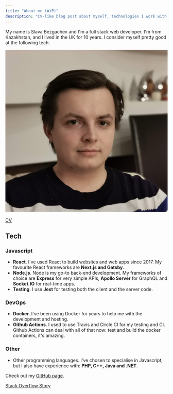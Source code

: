```yaml
---
title: "About me (WiP)"
description: "CV-like blog post about myself, technologies I work with, the kinds of things I've built"
---
```


My name is Slava Bezgachev and I'm a full stack web developer. I'm from Kazakhstan, and I lived in the UK for 10 years. I consider myself pretty good at the following tech.

![Slava Bezgachev picture](./profile_pic.jpg)

[CV](./CV_Slava_Bezgachev.pdf)
## Tech
### Javascript

- **React**. I've used React to build websites and web apps since 2017. My favourite React frameworks are **Next.js and Gatsby**.
- **Node.js**. Node is my go-to back-end development. My frameworks of choice are **Express** for very simple APIs, **Apollo Server** for GraphQL and **Socket.IO** for real-time apps.
- **Testing**. I use **Jest** for testing both the client and the server code.

### DevOps

- **Docker**. I've been using Docker for years to help me with the development and hosting.
- **Github Actions**. I used to use Travis and Circle CI for my testing and CI. Github Actions can deal with all of that now: test and build the docker containers, it's amazing.

### Other

- Other programming languages. I've chosen to specialise in Javascript, but I also have experience with: **PHP, C++, Java and .NET**.

Check out my [GitHub page](https://github.com/slavabez).

[Stack Overflow Story](https://stackoverflow.com/users/story/2237238)

